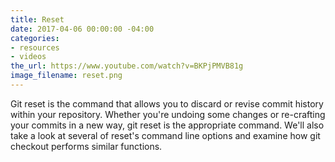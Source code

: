 ```yaml
---
title: Reset
date: 2017-04-06 00:00:00 -04:00
categories:
- resources
- videos
the_url: https://www.youtube.com/watch?v=BKPjPMVB81g
image_filename: reset.png
---
```


Git reset is the command that allows you to discard or revise commit history within your repository. Whether you're undoing some changes or re-crafting your commits in a new way, git reset is the appropriate command. We'll also take a look at several of reset's command line options and examine how git checkout performs similar functions.
